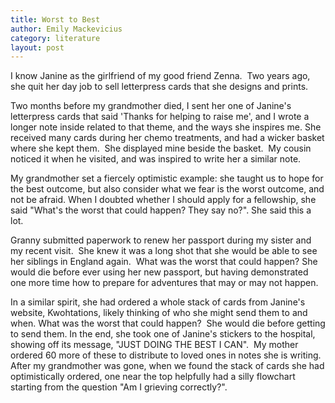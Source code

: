 ```yaml
---
title: Worst to Best
author: Emily Mackevicius
category: literature
layout: post
---
```


I know Janine as the girlfriend of my good friend Zenna.  Two years ago, she quit her day job to sell letterpress cards that she designs and prints.  

Two months before my grandmother died, I sent her one of Janine's letterpress cards that said 'Thanks for helping to raise me', and I wrote a longer note inside related to that theme, and the ways she inspires me. She received many cards during her chemo treatments, and had a wicker basket where she kept them.  She displayed mine beside the basket.  My cousin noticed it when he visited, and was inspired to write her a similar note. 

My grandmother set a fiercely optimistic example: she taught us to hope for the best outcome, but also consider what we fear is the worst outcome, and not be afraid. When I doubted whether I should apply for a fellowship, she said "What's the worst that could happen? They say no?". She said this a lot. 

Granny submitted paperwork to renew her passport during my sister and my recent visit.  She knew it was a long shot that she would be able to see her siblings in England again.  What was the worst that could happen? She would die before ever using her new passport, but having demonstrated one more time how to prepare for adventures that may or may not happen. 

In a similar spirit, she had ordered a whole stack of cards from Janine's website, Kwohtations, likely thinking of who she might send them to and when. What was the worst that could happen?  She would die before getting to send them. In the end, she took one of Janine's stickers to the hospital, showing off its message, "JUST DOING THE BEST I CAN".  My mother ordered 60 more of these to distribute to loved ones in notes she is writing. After my grandmother was gone, when we found the stack of cards she had optimistically ordered, one near the top helpfully had a silly flowchart starting from the question "Am I grieving correctly?". 
